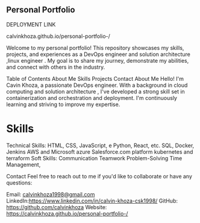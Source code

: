 ## Personal Portfolio
DEPLOYMENT LINK 

calvinkhoza.github.io/personal-portfolio-/

Welcome to my personal portfolio! This repository showcases my skills, projects, and experiences as a DevOps engineer and solution architecture ,linux engineer . My goal is to share my journey, demonstrate my abilities, and connect with others in the industry.

Table of Contents
About Me
Skills
Projects
Contact
About Me
Hello! I'm Cavin Khoza, a passionate DevOps engineer. With a background in cloud computing and solution architecture , I've developed a strong skill set in containerization and orchestration and deployment. I'm continuously learning and striving to improve my expertise.

# Skills
Technical Skills:
 HTML, CSS, JavaScript, e
 Python, React, etc.
 SQL, Docker, Jenkins 
 AWS and Microsoft azure
 Salesforce.com platform
 kubernetes and terraform
Soft Skills:
 Communication
 Teamwork
 Problem-Solving
 Time Management, 

Contact
Feel free to reach out to me if you'd like to collaborate or have any questions:

Email: calvinkhoza1998@gmail.com
LinkedIn:https://www.linkedin.com/in/calvin-khoza-csk1998/
GitHub: https://github.com/calvinkhoza
Website: https://calvinkhoza.github.io/personal-portfolio-/
